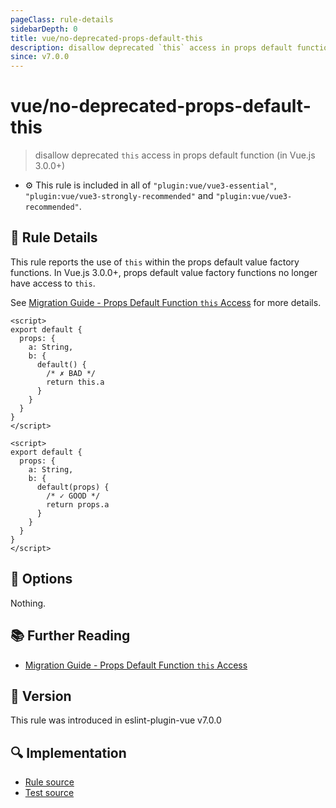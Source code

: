 ```yaml
---
pageClass: rule-details
sidebarDepth: 0
title: vue/no-deprecated-props-default-this
description: disallow deprecated `this` access in props default function (in Vue.js 3.0.0+)
since: v7.0.0
---
```


# vue/no-deprecated-props-default-this

> disallow deprecated `this` access in props default function (in Vue.js 3.0.0+)

- :gear: This rule is included in all of `"plugin:vue/vue3-essential"`, `"plugin:vue/vue3-strongly-recommended"` and `"plugin:vue/vue3-recommended"`.

## :book: Rule Details

This rule reports the use of `this` within the props default value factory functions.
In Vue.js 3.0.0+, props default value factory functions no longer have access to `this`.

See [Migration Guide - Props Default Function `this` Access](https://v3-migration.vuejs.org/breaking-changes/props-default-this.html) for more details.

<eslint-code-block :rules="{'vue/no-deprecated-props-default-this': ['error']}">

```vue
<script>
export default {
  props: {
    a: String,
    b: {
      default() {
        /* ✗ BAD */
        return this.a
      }
    }
  }
}
</script>
```

</eslint-code-block>

<eslint-code-block :rules="{'vue/no-deprecated-props-default-this': ['error']}">

```vue
<script>
export default {
  props: {
    a: String,
    b: {
      default(props) {
        /* ✓ GOOD */
        return props.a
      }
    }
  }
}
</script>
```

</eslint-code-block>

## :wrench: Options

Nothing.

## :books: Further Reading

- [Migration Guide - Props Default Function `this` Access](https://v3-migration.vuejs.org/breaking-changes/props-default-this.html)

## :rocket: Version

This rule was introduced in eslint-plugin-vue v7.0.0

## :mag: Implementation

- [Rule source](https://github.com/vuejs/eslint-plugin-vue/blob/master/lib/rules/no-deprecated-props-default-this.js)
- [Test source](https://github.com/vuejs/eslint-plugin-vue/blob/master/tests/lib/rules/no-deprecated-props-default-this.js)
